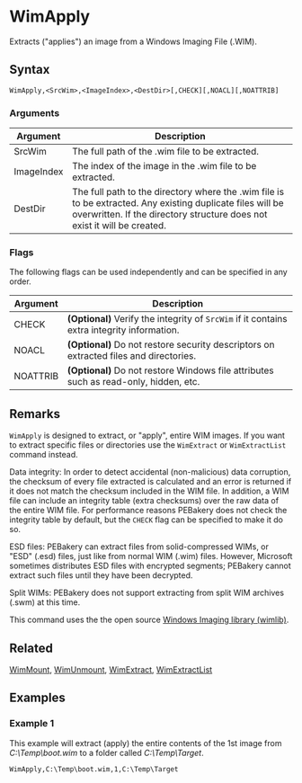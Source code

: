 # WimApply

Extracts ("applies") an image from a Windows Imaging File (.WIM).

## Syntax

```pebakery
WimApply,<SrcWim>,<ImageIndex>,<DestDir>[,CHECK][,NOACL][,NOATTRIB]
```

### Arguments

| Argument | Description |
| --- | --- |
| SrcWim | The full path of the .wim file to be extracted. |
| ImageIndex | The index of the image in the .wim file to be extracted. |
| DestDir | The full path to the directory where the .wim file is to be extracted. Any existing duplicate files will be overwritten. If the directory structure does not exist it will be created. |

### Flags

The following flags can be used independently and can be specified in any order.

| Argument | Description |
| --- | --- |
| CHECK | **(Optional)** Verify the integrity of `SrcWim` if it contains extra integrity information. |
| NOACL | **(Optional)** Do not restore security descriptors on extracted files and directories. |
| NOATTRIB | **(Optional)** Do not restore Windows file attributes such as read-only, hidden, etc. |

## Remarks

`WimApply` is designed to extract, or "apply", entire WIM images. If you want to extract specific files or directories use the `WimExtract` or `WimExtractList` command instead.

Data integrity: In order to detect accidental (non-malicious) data corruption, the checksum of every file extracted is calculated and an error is returned if it does not match the checksum included in the WIM file. In addition, a WIM file can include an integrity table (extra checksums) over the raw data of the entire WIM file. For performance reasons PEBakery does not check the integrity table by default, but the `CHECK` flag can be specified to make it do so.

ESD files: PEBakery can extract files from solid-compressed WIMs, or "ESD" (.esd) files, just like from normal WIM (.wim) files. However, Microsoft sometimes distributes ESD files with encrypted segments; PEBakery cannot extract such files until they have been decrypted.

Split WIMs: PEBakery does not support extracting from split WIM archives (.swm) at this time.

This command uses the the open source [Windows Imaging library (wimlib)](https://wimlib.net/).

## Related

[WimMount](./WimMount.md), [WimUnmount](./WimUnmount.md), [WimExtract](./WimExtract.md), [WimExtractList](./WimExtractList.md)

## Examples

### Example 1

This example will extract (apply) the entire contents of the 1st image from *C:\Temp\boot.wim* to a folder called *C:\Temp\Target*.

```pebakery
WimApply,C:\Temp\boot.wim,1,C:\Temp\Target
```
